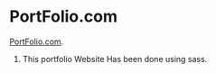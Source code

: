 # PortFolio.com

[PortFolio.com](https://cocky-austin-e0873a.netlify.app/).

1. This portfolio Website Has been done using sass. 
